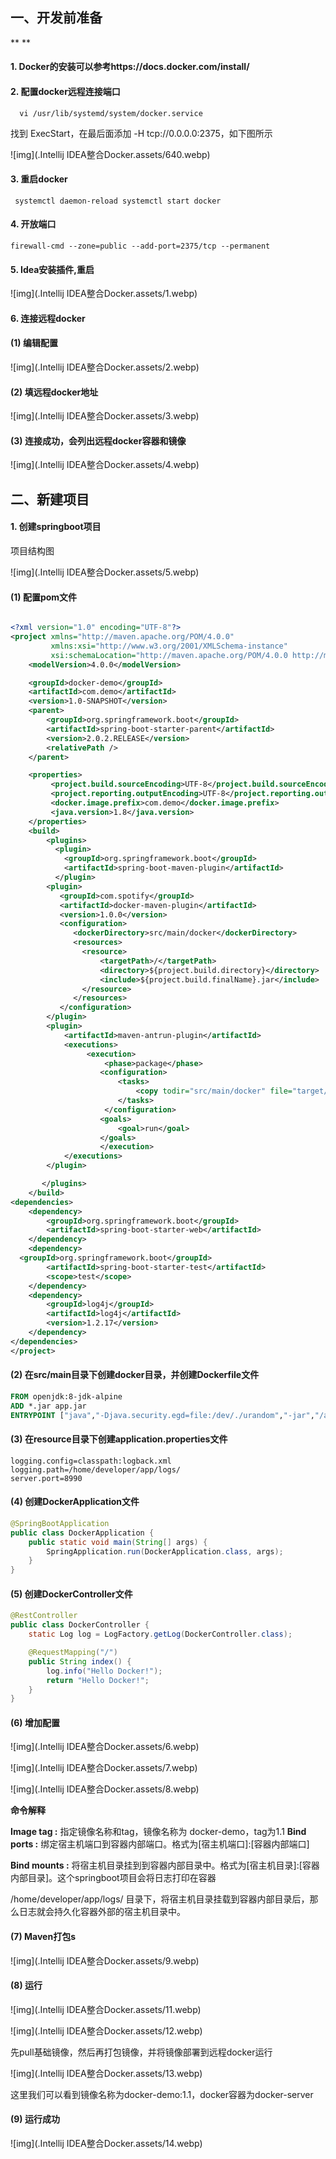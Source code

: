 ## **一、开发前准备**

**
**

#### 1. Docker的安装可以参考https://docs.docker.com/install/

####  

#### 2. 配置docker远程连接端口

```
  vi /usr/lib/systemd/system/docker.service
```

找到 ExecStart，在最后面添加 -H tcp://0.0.0.0:2375，如下图所示

![img](.Intellij IDEA整合Docker.assets/640.webp)

#### 3. 重启docker

```shell
 systemctl daemon-reload systemctl start docker
```

#### 4. 开放端口

```shell
firewall-cmd --zone=public --add-port=2375/tcp --permanent
```

#### 5. Idea安装插件,重启

![img](.Intellij IDEA整合Docker.assets/1.webp)

#### 6. 连接远程docker

####  (1) 编辑配置

![img](.Intellij IDEA整合Docker.assets/2.webp)

#### (2) 填远程docker地址

![img](.Intellij IDEA整合Docker.assets/3.webp)

####  (3) 连接成功，会列出远程docker容器和镜像

![img](.Intellij IDEA整合Docker.assets/4.webp)

## 二、新建项目

#### 1. 创建springboot项目

项目结构图

![img](.Intellij IDEA整合Docker.assets/5.webp)

#### (1) 配置pom文件

```xml

<?xml version="1.0" encoding="UTF-8"?>
<project xmlns="http://maven.apache.org/POM/4.0.0"
         xmlns:xsi="http://www.w3.org/2001/XMLSchema-instance"
         xsi:schemaLocation="http://maven.apache.org/POM/4.0.0 http://maven.apache.org/xsd/maven-4.0.0.xsd">
    <modelVersion>4.0.0</modelVersion>

    <groupId>docker-demo</groupId>
    <artifactId>com.demo</artifactId>
    <version>1.0-SNAPSHOT</version>
    <parent>
        <groupId>org.springframework.boot</groupId>
        <artifactId>spring-boot-starter-parent</artifactId>
        <version>2.0.2.RELEASE</version>
        <relativePath />
    </parent>

    <properties>
         <project.build.sourceEncoding>UTF-8</project.build.sourceEncoding>
         <project.reporting.outputEncoding>UTF-8</project.reporting.outputEncoding>
         <docker.image.prefix>com.demo</docker.image.prefix>
         <java.version>1.8</java.version>
    </properties>
    <build>
        <plugins>
          <plugin>
            <groupId>org.springframework.boot</groupId>
            <artifactId>spring-boot-maven-plugin</artifactId>
          </plugin>
        <plugin>
           <groupId>com.spotify</groupId>
           <artifactId>docker-maven-plugin</artifactId>
           <version>1.0.0</version>
           <configuration>
              <dockerDirectory>src/main/docker</dockerDirectory>
              <resources>
                <resource>
                    <targetPath>/</targetPath>
                    <directory>${project.build.directory}</directory>
                    <include>${project.build.finalName}.jar</include>
                </resource>
              </resources>
           </configuration>
        </plugin>
        <plugin>
            <artifactId>maven-antrun-plugin</artifactId>
            <executions>
                 <execution>
                     <phase>package</phase>
                    <configuration>
                        <tasks>
                            <copy todir="src/main/docker" file="target/${project.artifactId}-${project.version}.${project.packaging}"></copy>
                        </tasks>
                     </configuration>
                    <goals>
                        <goal>run</goal>
                    </goals>
                    </execution>
            </executions>
        </plugin>

       </plugins>
    </build>
<dependencies>
    <dependency>
        <groupId>org.springframework.boot</groupId>
        <artifactId>spring-boot-starter-web</artifactId>
    </dependency>
    <dependency>
  <groupId>org.springframework.boot</groupId>
        <artifactId>spring-boot-starter-test</artifactId>
        <scope>test</scope>
    </dependency>
    <dependency>
        <groupId>log4j</groupId>
        <artifactId>log4j</artifactId>
        <version>1.2.17</version>
    </dependency>
</dependencies>
</project>
```

#### (2) 在src/main目录下创建docker目录，并创建Dockerfile文件

```dockerfile
FROM openjdk:8-jdk-alpine
ADD *.jar app.jar
ENTRYPOINT ["java","-Djava.security.egd=file:/dev/./urandom","-jar","/app.jar"]
```

#### (3) 在resource目录下创建application.properties文件

```properties
logging.config=classpath:logback.xml
logging.path=/home/developer/app/logs/
server.port=8990
```

#### (4) 创建DockerApplication文件

```java
@SpringBootApplication
public class DockerApplication {
    public static void main(String[] args) {
        SpringApplication.run(DockerApplication.class, args);
    }
}
```

#### (5) 创建DockerController文件

```java
@RestController
public class DockerController {
    static Log log = LogFactory.getLog(DockerController.class);

    @RequestMapping("/")
    public String index() {
        log.info("Hello Docker!");
        return "Hello Docker!";
    }
}
```

#### (6) 增加配置

![img](.Intellij IDEA整合Docker.assets/6.webp)

![img](.Intellij IDEA整合Docker.assets/7.webp)

![img](.Intellij IDEA整合Docker.assets/8.webp)

**命令解释**



**Image tag :** 指定镜像名称和tag，镜像名称为 docker-demo，tag为1.1
**Bind ports :** 绑定宿主机端口到容器内部端口。格式为[宿主机端口]:[容器内部端口]

**Bind mounts :** 将宿主机目录挂到到容器内部目录中。格式为[宿主机目录]:[容器内部目录]。这个springboot项目会将日志打印在容器 

/home/developer/app/logs/ 目录下，将宿主机目录挂载到容器内部目录后，那么日志就会持久化容器外部的宿主机目录中。

#### (7) Maven打包s

![img](.Intellij IDEA整合Docker.assets/9.webp)

#### (8) 运行

![img](.Intellij IDEA整合Docker.assets/11.webp)

![img](.Intellij IDEA整合Docker.assets/12.webp)

先pull基础镜像，然后再打包镜像，并将镜像部署到远程docker运行

![img](.Intellij IDEA整合Docker.assets/13.webp)

这里我们可以看到镜像名称为docker-demo:1.1，docker容器为docker-server

#### (9) 运行成功

![img](.Intellij IDEA整合Docker.assets/14.webp)

